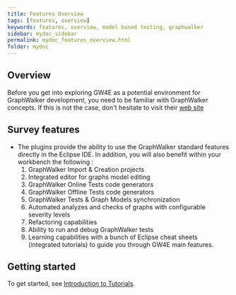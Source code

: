 ```yaml
---
title: Features Overview
tags: [features, overview]
keywords: features, overview, model based testing, graphwalker
sidebar: mydoc_sidebar
permalink: mydoc_features_overview.html
folder: mydoc
---
```


## Overview

Before you get into exploring GW4E as a potential environment for GraphWalker development, you need to be familiar with GraphWalker concepts. 
If this is not the case, don't hesitate to visit their [web site](http://graphwalker.github.io/) 

## Survey features

* The plugins provide the ability to use the GraphWalker standard features directly in the Eclipse IDE. In addition, you will also benefit within your workbench the following :<br/> 
   1. GraphWalker Import & Creation projects
   2. Integrated editor for graphs model editing
   3. GraphWalker Online Tests code generators 
   4. GraphWalker Offline Tests code generators
   5. GraphWalker Tests & Graph Models synchronization
   6. Automated analyzes and checks of graphs with configurable severity levels
   7. Refactoring capabilities
   8. Ability to run and debug GraphWalker tests 
   9. Learning capabilities with a bunch of Eclipse cheat sheets (integrated tutorials) to guide you through GW4E main features.


## Getting started

To get started, see [Introduction to Tutorials](/mydoc_tutorial_introduction).

 
 
